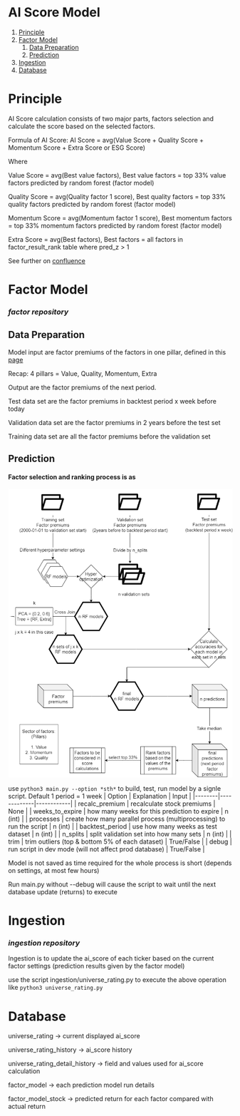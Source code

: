 # AI Score Model
1. [Principle](#principle)
2. [Factor Model](#factor-model)
    1. [Data Preparation](#data-preparation)
    2. [Prediction](#prediction)
3. [Ingestion](#ingestion)
4. [Database](#database)

# Principle

AI Score calculation consists of two major parts, factors selection and calculate the score based on the selected factors.

Formula of AI Score: AI Score = avg(Value Score + Quality Score + Momentum Score + Extra Score or ESG Score)

Where 

Value Score = avg(Best value factors), Best value factors = top 33% value factors predicted by random forest (factor model)

Quality Score = avg(Quality factor 1 score), Best quality factors = top 33% quality factors predicted by random forest (factor model)

Momentum Score = avg(Momentum factor 1 score), Best momentum factors = top 33% momentum factors predicted by random forest (factor model)

Extra Score = avg(Best factors), Best factors = all factors in factor_result_rank table where pred_z > 1

See further on [confluence](https://loratechai.atlassian.net/wiki/spaces/SEAR/pages/880738405/AI+Score)

# Factor Model

### *factor repository*

## Data Preparation

Model input are factor premiums of the factors in one pillar, defined in this [page](https://loratechai.atlassian.net/wiki/spaces/SEAR/pages/858685974/Story+2021-08-20)

Recap: 4 pillars = Value, Quality, Momentum, Extra

Output are the factor premiums of the next period.

Test data set are the factor premiums in backtest period x week before today

Validation data set are the factor premiums in 2 years before the test set

Training data set are all the factor premiums before the validation set

## Prediction

#### Factor selection and ranking process is as 

![factormodel](images/factormodel.png)

use `python3 main.py --option *sth*` to build, test, run model by a signle script.
Default 1 period = 1 week
| Option | Explanation | Input |
|--------|-------------|------------|
| recalc_premium | recalculate stock premiums | None |
| weeks_to_expire | how many weeks for this prediction to expire | n (int) |
| processes | create how many parallel process (multiprocessing) to run the script | n (int) |
| backtest_period | use how many weeks as test dataset | n (int) |
| n_splits | split validation set into how many sets | n (int) |
| trim | trim outliers (top & bottom 5% of each dataset) | True/False |
| debug | run script in dev mode (will not affect prod database) | True/False |


Model is not saved as time required for the whole process is short (depends on settings, at most few hours)

Run main.py without --debug will cause the script to wait until the next database update (returns) to execute



# Ingestion
### *ingestion repository*

Ingestion is to update the ai_score of each ticker based on the current factor settings (prediction results given by the factor model)

use the script ingestion/universe_rating.py to execute the above operation
like `python3 universe_rating.py`

# Database

universe_rating → current displayed ai_score

universe_rating_history → ai_score history

universe_rating_detail_history → field and values used for ai_score calculation

factor_model → each prediction model run details

factor_model_stock → predicted return for each factor compared with actual return

